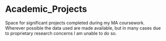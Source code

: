 # Academic_Projects
Space for significant projects completed during my MA coursework. Wherever possible the data used are made available, but in many cases due to proprietary research concerns I am unable to do so.
